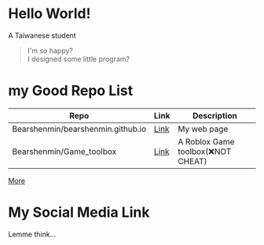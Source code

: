 # Hello World!
A Taiwanese student
> I'm so happy?  
> I designed some little program?
# my Good Repo List
| Repo | Link | Description |
| ------| ---------------| ------------|
| Bearshenmin/bearshenmin.github.io | [Link](https://github.com/Bearshenmin/bearshenmin.github.io) | My web page |
| Bearshenmin/Game_toolbox | [Link](https://github.com/Bearshenmin/Game_toolbox) | A Roblox Game toolbox(❌NOT CHEAT) |
[More](https://github.com/Bearshenmin?tab=repositories)
# My Social Media Link
Lemme think...
